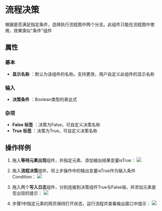 # 流程决策

根据是否满足指定条件，选择执行流程图中两个分支。此组件只能在流程图中使用，效果类似&quot;条件&quot;组件

## 属性

### 基本

- **显示名称** ：默认为该组件的名称。支持更改，用户自定义此组件的显示名称

### 输入

- **决策条件** ：Boolean类型的表达式

### 杂项

- **False 标签** ：决策为False，可自定义决策名称
- **True 标签** ：决策为True，可自定义决策名称

## 操作样例

1. 拖入**等待元素出现**组件，并指定元素、添加输出结果变量isTrue：
![](https://docimages.blob.core.chinacloudapi.cn/images/Activities/decision-1.png)

2. 拖入**流程决策**组件，将上步操作中的输出变量isTrue作为输入条件Condition：
![](https://docimages.blob.core.chinacloudapi.cn/images/Activities/decision-3.png)

3. 拖入两个**写入日志**组件，分别连接到决策组件True与False端，并添加元素是否出现的提示：
![](https://docimages.blob.core.chinacloudapi.cn/images/Activities/decision-2.png)

4. 步骤1中指定元素的网页保持打开状态，运行流程并查看输出窗口中提示：
![](https://docimages.blob.core.chinacloudapi.cn/images/Activities/decision-4.png)
